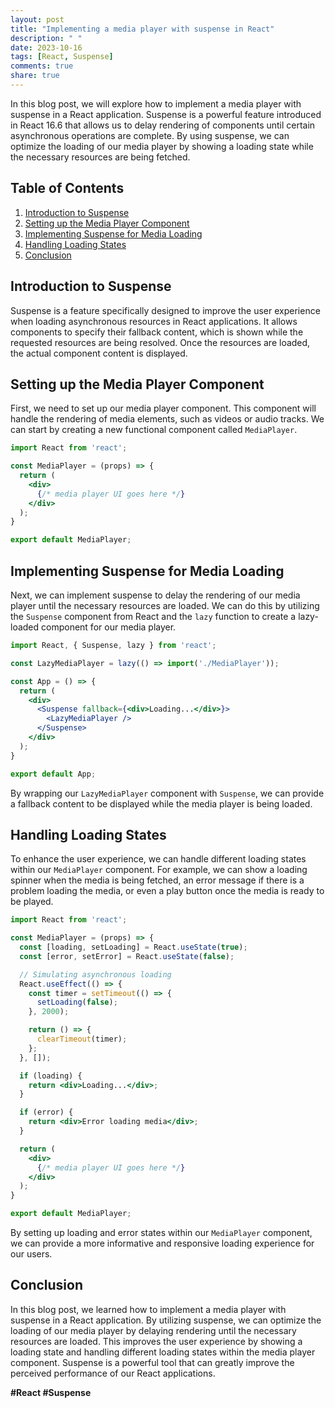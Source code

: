 ```yaml
---
layout: post
title: "Implementing a media player with suspense in React"
description: " "
date: 2023-10-16
tags: [React, Suspense]
comments: true
share: true
---
```


In this blog post, we will explore how to implement a media player with suspense in a React application. Suspense is a powerful feature introduced in React 16.6 that allows us to delay rendering of components until certain asynchronous operations are complete. By using suspense, we can optimize the loading of our media player by showing a loading state while the necessary resources are being fetched.

## Table of Contents
1. [Introduction to Suspense](#introduction-to-suspense)
2. [Setting up the Media Player Component](#setting-up-the-media-player-component)
3. [Implementing Suspense for Media Loading](#implementing-suspense-for-media-loading)
4. [Handling Loading States](#handling-loading-states)
5. [Conclusion](#conclusion)

## Introduction to Suspense

Suspense is a feature specifically designed to improve the user experience when loading asynchronous resources in React applications. It allows components to specify their fallback content, which is shown while the requested resources are being resolved. Once the resources are loaded, the actual component content is displayed.

## Setting up the Media Player Component

First, we need to set up our media player component. This component will handle the rendering of media elements, such as videos or audio tracks. We can start by creating a new functional component called `MediaPlayer`.

```jsx
import React from 'react';

const MediaPlayer = (props) => {
  return (
    <div>
      {/* media player UI goes here */}
    </div>
  );
}

export default MediaPlayer;
```

## Implementing Suspense for Media Loading

Next, we can implement suspense to delay the rendering of our media player until the necessary resources are loaded. We can do this by utilizing the `Suspense` component from React and the `lazy` function to create a lazy-loaded component for our media player.

```jsx
import React, { Suspense, lazy } from 'react';

const LazyMediaPlayer = lazy(() => import('./MediaPlayer'));

const App = () => {
  return (
    <div>
      <Suspense fallback={<div>Loading...</div>}>
        <LazyMediaPlayer />
      </Suspense>
    </div>
  );
}

export default App;
```

By wrapping our `LazyMediaPlayer` component with `Suspense`, we can provide a fallback content to be displayed while the media player is being loaded.

## Handling Loading States

To enhance the user experience, we can handle different loading states within our `MediaPlayer` component. For example, we can show a loading spinner when the media is being fetched, an error message if there is a problem loading the media, or even a play button once the media is ready to be played.

```jsx
import React from 'react';

const MediaPlayer = (props) => {
  const [loading, setLoading] = React.useState(true);
  const [error, setError] = React.useState(false);

  // Simulating asynchronous loading
  React.useEffect(() => {
    const timer = setTimeout(() => {
      setLoading(false);
    }, 2000);

    return () => {
      clearTimeout(timer);
    };
  }, []);

  if (loading) {
    return <div>Loading...</div>;
  }

  if (error) {
    return <div>Error loading media</div>;
  }

  return (
    <div>
      {/* media player UI goes here */}
    </div>
  );
}

export default MediaPlayer;
```

By setting up loading and error states within our `MediaPlayer` component, we can provide a more informative and responsive loading experience for our users.

## Conclusion

In this blog post, we learned how to implement a media player with suspense in a React application. By utilizing suspense, we can optimize the loading of our media player by delaying rendering until the necessary resources are loaded. This improves the user experience by showing a loading state and handling different loading states within the media player component. Suspense is a powerful tool that can greatly improve the perceived performance of our React applications. 

**#React #Suspense**